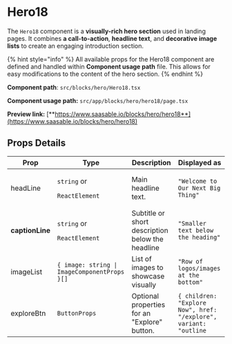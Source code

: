 # Hero18

The `Hero18` component is a **visually-rich hero section** used in landing pages. It combines **a call-to-action**, **headline text**, and **decorative image lists** to create an engaging introduction section.



{% hint style="info" %}
All available props for the Hero18 component are defined and handled within **Component usage path** file. This allows for easy modifications to the content of the hero section.
{% endhint %}

**Component path**: `src/blocks/hero/Hero18.tsx`

**Component usage path:**  `src/app/blocks/hero/hero18/page.tsx`

**Preview link:** [**https://www.saasable.io/blocks/hero/hero18**](https://www.saasable.io/blocks/hero/hero18)

## Props Details

| Prop            | Type                                                          | Description                                      | Displayed as                                                     |
| --------------- | ------------------------------------------------------------- | ------------------------------------------------ | ---------------------------------------------------------------- |
| headLine        | <p><code>string</code> or</p><p><code>ReactElement</code></p> | Main headline text.                              | `"Welcome to Our Next Big Thing"`                                |
| **captionLine** | <p><code>string</code> or</p><p><code>ReactElement</code></p> | Subtitle or short description below the headline | `"Smaller text below the heading"`                               |
| imageList       | `{ image: string \| ImageComponentProps }[]`                  | List of images to showcase visually              | `"Row of logos/images at the bottom"`                            |
| exploreBtn      | `ButtonProps`                                                 | Optional properties for an "Explore" button.     | `{ children: "Explore Now", href: "/explore", variant: "outline` |

